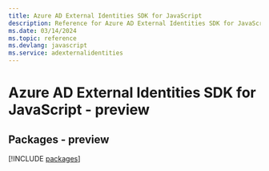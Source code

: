 ```yaml
---
title: Azure AD External Identities SDK for JavaScript
description: Reference for Azure AD External Identities SDK for JavaScript
ms.date: 03/14/2024
ms.topic: reference
ms.devlang: javascript
ms.service: adexternalidentities
---
```

# Azure AD External Identities SDK for JavaScript - preview
## Packages - preview
[!INCLUDE [packages](ad-external-identities-index.md)]